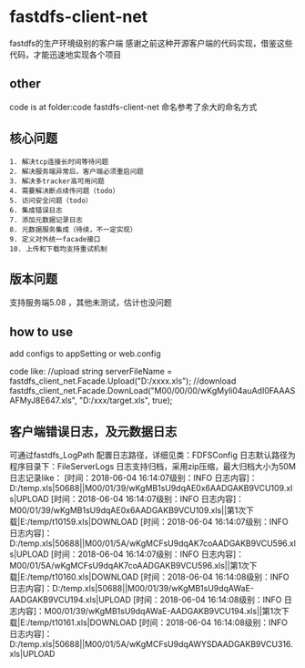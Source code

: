﻿# fastdfs-client-net
fastdfs的生产环境级别的客户端
感谢之前这种开源客户端的代码实现，借鉴这些代码，才能迅速地实现各个项目

## other
code is at folder:code
fastdfs-client-net 命名参考了余大的命名方式

## 核心问题
    1. 解决tcp连接长时间等待问题
    2. 解决服务端异常后，客户端必须重启问题
    3. 解决多tracker高可用问题
    4. 需要解决断点续传问题（todo）
    5. 访问安全问题（todo）
    6. 集成错误日志
    7. 添加元数据记录日志
    8. 元数据服务集成（待续，不一定实现）
    9. 定义对外统一facade接口
    10. 上传和下载均支持重试机制

## 版本问题
支持服务端5.08 ，其他未测试，估计也没问题

## how to use
add configs to appSetting or web.config
    <appSettings>
        <add key="fastdfs_Nodes" value="192.168.12.7:22122,192.168.12.8"/>
        <add key="fastdfs_GroupName" value="group1"/>
        <add key="fastdfs_DownloadUrl" value="http://192.168.xx.xx:8080/group1/" />
    </appSettings>


code like:
    //upload
    string serverFileName = fastdfs_client_net.Facade.Upload("D:/xxxx.xls");
    //download
    fastdfs_client_net.Facade.DownLoad("M00/00/00/wKgMyli04auAdI0FAAASAFMyJ8E647.xls", "D:/xxx/target.xls", true);


## 客户端错误日志，及元数据日志
可通过fastdfs_LogPath 配置日志路径，详细见类：FDFSConfig
日志默认路径为程序目录下：FileServerLogs
日志支持归档，采用zip压缩，最大归档大小为50M
日志记录like：
    [时间：2018-06-04 16:14:07级别：INFO 日志内容]：D:/temp.xls|50688||M00/01/39/wKgMB1sU9dqAE0x6AADGAKB9VCU109.xls|UPLOAD
    [时间：2018-06-04 16:14:07级别：INFO 日志内容]：M00/01/39/wKgMB1sU9dqAE0x6AADGAKB9VCU109.xls||第1次下载|E:/temp/t10159.xls|DOWNLOAD
    [时间：2018-06-04 16:14:07级别：INFO 日志内容]：D:/temp.xls|50688||M00/01/5A/wKgMCFsU9dqAK7coAADGAKB9VCU596.xls|UPLOAD
    [时间：2018-06-04 16:14:07级别：INFO 日志内容]：M00/01/5A/wKgMCFsU9dqAK7coAADGAKB9VCU596.xls||第1次下载|E:/temp/t10160.xls|DOWNLOAD
    [时间：2018-06-04 16:14:08级别：INFO 日志内容]：D:/temp.xls|50688||M00/01/39/wKgMB1sU9dqAWaE-AADGAKB9VCU194.xls|UPLOAD
    [时间：2018-06-04 16:14:08级别：INFO 日志内容]：M00/01/39/wKgMB1sU9dqAWaE-AADGAKB9VCU194.xls||第1次下载|E:/temp/t10161.xls|DOWNLOAD
    [时间：2018-06-04 16:14:08级别：INFO 日志内容]：D:/temp.xls|50688||M00/01/5A/wKgMCFsU9dqAWYSDAADGAKB9VCU316.xls|UPLOAD

